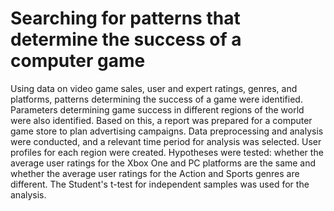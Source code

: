 # Searching for patterns that determine the success of a computer game

Using data on video game sales, user and expert ratings, genres, and platforms, patterns determining the success of a game were identified. Parameters determining game success in different regions of the world were also identified. Based on this, a report was prepared for a computer game store to plan advertising campaigns. Data preprocessing and analysis were conducted, and a relevant time period for analysis was selected. User profiles for each region were created. Hypotheses were tested: whether the average user ratings for the Xbox One and PC platforms are the same and whether the average user ratings for the Action and Sports genres are different. The Student's t-test for independent samples was used for the analysis.
